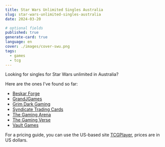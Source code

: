 ```yaml
---
title: Star Wars Unlimited Singles Australia
slug: star-wars-unlimited-singles-australia
date: 2024-03-20

# optional fields
published: true
generate-card: true
language: en
cover: ./images/cover-swu.png
tags:
  - games
  - tcg
---
```


Looking for singles for Star Wars unlimited in Australia? 

Here are the ones I've found so far:

- <a href="https://www.beskarforge.com.au/shop/spark-of-rebellion/4CG5ZLFKEEDJG7JFH6QXWQZQ" target="_blank">Beskar Forge</a>
- <a href="https://grandjgames.com/trading-card-game-products/card-game-singles/star-wars-unlimited/swu-set-singles/01-sor-spark-of-rebellion/" target="_blank">GrandJGames</a>
- <a href="https://tcg.grimdarkgaming.com.au/collections/star-wars-unlimited-single-in-stock" target="_blank">Grim Dark Gaming</a>
- <a href="https://syndicatetradingcards.com/collections/spark-of-rebellion-singles" target="_blank">Syndicate Trading Cards</a>
- <a href="https://www.thegamingarena.com.au/shop/star-wars-unlimited/94?page=1&limit=30&sort_by=category_order&sort_order=asc" target="_blank">The Gaming Arena</a>
- <a href="https://the-gaming-verse.myshopify.com/collections/star-wars-in-stock" target="_blank">The Gaming Verse</a>
- <a href="https://singles.vaultgames.com.au/collections/star-wars-unlimited-in-stock" target="_blank">Vault Games</a>

For a pricing guide, you can use the US-based site [TCGPlayer](https://www.tcgplayer.com/search/star-wars-unlimited/spark-of-rebellion?productLineName=star-wars-unlimited&setName=spark-of-rebellion&page=4&view=grid), prices are in US dollars. 